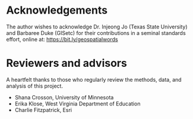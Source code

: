 # Acknowledgements

The author wishes to acknowledge Dr. Injeong Jo (Texas State University) and Barbaree Duke (GISetc) for their contributions in a seminal standards effort, online at: <a href="https://bit.ly/geospatialwords" target="new">https://bit.ly/geospatialwords</a>


# Reviewers and advisors
A heartfelt thanks to those who regularly review the methods, data, and analysis of this project.

- Shana Crosson, University of Minnesota
- Erika Klose, West Virginia Department of Education
- Charlie Fitzpatrick, Esri
